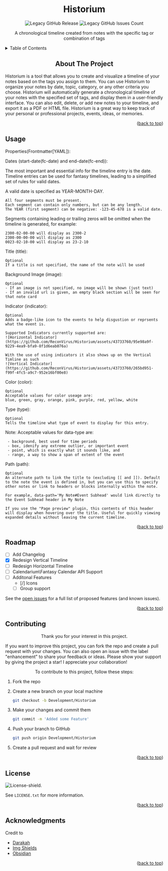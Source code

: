 

<h1 align="center">Historium</h1>
<div align="center">

![Legacy GitHub Release]
![Legacy GitHub Issues Count]

</div>

<p align="center">A chronological timeline created from notes with the specific tag or combination of tags</p>

<!-- TABLE OF CONTENTS -->
<details>
  <summary>Table of Contents</summary>
  <ol>
    <li>
      <a href="#about-the-project">About The Project</a>
    </li>
    <li><a href="#roadmap">Roadmap</a></li>
    <li><a href="#contributing">Contributing</a></li>
    <li><a href="#license">License</a></li>
    <li><a href="#acknowledgments">Acknowledgments</a></li>
  </ol>
</details>

<!-- ABOUT THE PROJECT -->
<h2 align="center"> About The Project</h2>
Historium is a tool that allows you to create and visualize a timeline of your notes based on the tags you assign to them. You can use Historium to organize your notes by date, topic, category, or any other criteria you choose. Historium will automatically generate a chronological timeline of your notes with the specified set of tags, and display them in a user-friendly interface. You can also edit, delete, or add new notes to your timeline, and export it as a PDF or HTML file. Historium is a great way to keep track of your personal or professional projects, events, ideas, or memories.
<p align="right">(<a href="#readme-top">back to top</a>)</p>


<!-- USAGE EXAMPLES -->
## Usage

Properties(Frontmatter[YAML]):

Dates (start-date(fc-date) and end-date(fc-end)):

The most important and essential info for the timeline entry is the date. Timeline entries can be used for fantasy timelines, leading to a simplified set of rules for valid dates.

A valid date is specified as YEAR-MONTH-DAY.

    All four segments must be present.
    Each segment can contain only numbers, but can be any length.
    The YEAR (first segment) can be negative: -123-45-678 is a valid date.

Segments containing leading or trailing zeros will be omitted when the timeline is generated, for example:

    2300-02-00-00 will display as 2300-2
    2300-00-00-00 will display as 2300
    0023-02-10-00 will display as 23-2-10

Title (title):

    Optional
    If a title is not specified, the name of the note will be used

Background Image (image):

    Optional
    - If an image is not specified, no image will be shown (just text)
    - If an invalid url is given, an empty black section will be seen for that note card

Indicator (indicator):

    Optional
    Adds a badge-like icon to the events to help disgustion or reprsents what the event is.

    Supported Indicators currently supported are:
    ![Horizontal Indicator](https://github.com/ReconVirus/Historium/assets/43733760/95e98a9f-9229-4ea9-bfa9-8f1d6eab076a)

    With the use of using indicators it also shows up on the Vertical Timline as such 
    ![Vertical Indicator](https://github.com/ReconVirus/Historium/assets/43733760/265bd951-f99f-4fc5-a9c7-952e16bf00e8)


Color (color):

    Optional
    Acceptable values for color useage are: 
    blue, green, gray, orange, pink, purple, red, yellow, white 


Type (type):

    Optional
    Tells the timeline what type of event to display for this entry.

Note: Acceptable values for data-type are:

     - background, best used for time periods
     - box, idenify any extreme outlier, or important event
     - point, which is exactly what it sounds like, and
     - range, a way to show a span of extent of the event 

Path (path):

    Optional
    An alternate path to link the title to (excluding [[ and ]]). Default to the note the event is defined in, but you can use this to specify other notes or link to headers or blocks internally within the note. 
    
    For example, data-path='My Note#Event Subhead' would link directly to the Event Subhead header in My Note
    
    If you use the "Page preview" plugin, this contents of this header will display when hovering over the title. Useful for quickly viewing expanded details without leaving the current timeline.

<p align="right">(<a href="#readme-top">back to top</a>)</p>

<!-- ROADMAP -->
## Roadmap

- [ ] Add Changelog
- [x] Redesign Vertical Timeline
- [ ] Redesign Horizontal Timeline
- [ ] Calendarium\Fantasy Calendar API Support
- [ ] Additonal Features
  - [/] Icons
  - [ ] Group support

See the [open issues]() for a full list of proposed features (and known issues).

<p align="right">(<a href="#readme-top">back to top</a>)</p>

<!-- CONTRIBUTING -->
## Contributing

<p align="center">Thank you for your interest in this project.</p>

If you want to improve this project, you can fork the repo and create a pull request with your changes. You can also open an issue with the label "enhancement" to share your feedback or ideas.
Please show your support by giving the project a star! I appreciate your collaboration!

<p align="center">To contribute to this project, follow these steps:</p>

1. Fork the repo
2. Create a new branch on your local machine 
    ```sh
    git checkout -b Development/Historium
    ```

3. Make your changes and commit them 
    ```sh
    git commit -m 'Added some Feature'
    ```

4. Push your branch to GitHub 
    ```sh
    git push origin Development/Historium
    ```

5. Create a pull request and wait for review

<p align="right">(<a href="#readme-top">back to top</a>)</p>

<!-- LICENSE -->
## License

![License-shield].

See `LICENSE.txt` for more information.

<p align="right">(<a href="#readme-top">back to top</a>)</p>


<!-- ACKNOWLEDGMENTS -->
## Acknowledgments

Credit to

* [Darakah](https://github.com/Darakah/obsidian-timelines)
* [Img Shields](https://shields.io)
* [Obsidian](https://obsidian.md)


<p align="right">(<a href="#readme-top">back to top</a>)</p>


<!-- MARKDOWN LINKS & IMAGES -->
<!-- https://www.markdownguide.org/basic-syntax/#reference-style-links -->

[License-shield]: https://img.shields.io/badge/license-WTFPL-white?link=http%3A%2F%2Fwww.wtfpl.net%2F
[Legacy GitHub Issues Count]:https://img.shields.io/github/issues/Darakah/obsidian-timelines?logo=github&label=Legacy%20Issues&labelColor=%23181717&link=https%3A%2F%2Fgithub.com%2FDarakah%2Fobsidian-timelines%2Fissues
[Legacy GitHub Release]:https://img.shields.io/github/v/release/Darakah/obsidian-timelines?logo=github&label=Last%20Legacy%20Release&labelColor=%23181717&color=red&link=https%3A%2F%2Fgithub.com%2FDarakah%2Fobsidian-timelines%2Freleases
